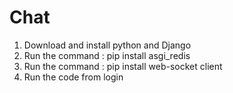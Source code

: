 # Chat
1. Download and install python and Django
2. Run the command : pip install asgi_redis
3. Run the command : pip install web-socket client
4. Run the code from login
